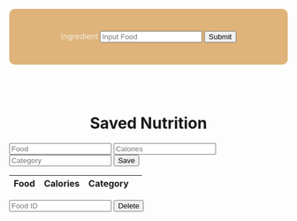 
<head>
	<script src="https://ajax.googleapis.com/ajax/libs/jquery/3.6.1/jquery.min.js"></script>
</head>


<script>

function getFoodName(){
    let inputFood = document.getElementById("inputFood").value;
    return inputFood;
}

function findCalories(foodName) {
    result = document.getElementById("findCaloriesResult");

    // Fetch data from API
    fetch('https://csatri1.tk/api/nutrition/findCalories/"'+foodName+'"', {credentials: 'include'})
    .then(response => response.json())
    .then(data => {

        console.log(data);

        result.innerHTML = "calories in one serving of " + foodName + ": " + data.findCalories + " cal";
    })
}

</script>



<div style="background-color: #DFB379; text-align: center; vertical-align: middle; padding: 40px; margin-top: 30px; border-radius: 10px;">
    <w>Ingredient</w>
    <input id="inputFood" placeholder="Input Food">
    <button onclick="findCalories(getFoodName())">Submit</button>
</div>

<div style=" text-align:center; vertical-align: middle; padding:10px; margin-top:30px">
    <w id="findCaloriesResult"></w>
</div>

<style>
w { color: #eeeee4 }
</style>






<html>
  <head>
    <title>Saved Nutrition</title>
    <meta charset="UTF-8" />
  </head>
  <body>
    <h1 id="saved-nutrition">Saved Nutrition</h1>
    <div>
      <input placeholder ="Food" type="text" id="food" />
      <input placeholder ="Calories" type="text" id="calories" />
      <input placeholder ="Category" type="text" id="category" />
      <button id="add-food">Save</button>
    </div>
    <table id="food-table">
      <thead>
        <tr>
          <th>Food</th>
          <th>Calories</th>
          <th>Category</th>
          <th></th>
        </tr>
      </thead>
      <tbody></tbody>
    </table>
    <div>
      <input placeholder ="Food ID" type="text" id="id" />
      <button id="delete-food">Delete</button>
    </div>
    <script>
      const foodTable = document.querySelector("#food-table tbody");
      const addFoodBtn = document.querySelector("#add-food");
      const deleteFoodBtn = document.querySelector("#delete-food");      //
      const idInput = document.querySelector("#id");      //
      const foodInput = document.querySelector("#food");
      const caloriesInput = document.querySelector("#calories");
      const categoryInput = document.querySelector("#category");
      addFoodBtn.addEventListener("click", () => {
        const food = foodInput.value;
        const calories = caloriesInput.value;
        const category = categoryInput.value;
        const item = { id, food, calories, category };
        fetch("https://csatri1.tk/api/nut/create/" + food + "/" + calories + "/" + category, { method: "POST", credentials: 'include' })
          .then((res) => res.json())
          .then((data) => {
            addFoodToTable(data);
            foodInput.value = "";
            caloriesInput.value = 0;
            categoryInput.value = "";
          })
          .catch((err) => console.log(err));
          window.location.reload()
      });
      deleteFoodBtn.addEventListener("click", () => {
        const id = idInput.value;
        const item = { id, food, calories, category };
        fetch(
          "https://csatri1.tk/api/nut/delete/" + id,
          { method: "DELETE", credentials: 'include' }
        )
          .then(() => {
            getFood();
          })
          .catch((err) => console.log(err));
          window.location.reload()
      });
      function getFood() {
        fetch("https://csatri1.tk/api/nut/", {credentials: 'include'})
          .then((res) => res.json())
          .then((data) => {
            foodTable.innerHTML = "";
            data.forEach(addFoodToTable);
          })
          .catch((err) => console.log(err));
      }
      function addFoodToTable(item) {
        const row = document.createElement("tr");
        const foodCell = document.createElement("td");
        const caloriesCell = document.createElement("td");
        const categoryCell = document.createElement("td");
        const deleteCell = document.createElement("td");
        const deleteButton = document.createElement("button");
        deleteButton.innerHTML = "Delete";
        deleteButton.addEventListener("click", () => {
          deleteFood(item);
        });
        foodCell.textContent = item.food;
        caloriesCell.textContent = item.calories;
        categoryCell.textContent = item.category;  
        deleteCell.appendChild(deleteButton);
        row.appendChild(foodCell);
        row.appendChild(caloriesCell);
        row.appendChild(categoryCell);
        row.appendChild(deleteCell);
        foodTable.appendChild(row);
      }
      function deleteFood(item) {
        fetch(
          "https://csatri1.tk/api/nut/delete/" + item.id,
          { method: "DELETE", credentials: 'include' }
        )
          .then(() => {
            getFood();
          })
          .catch((err) => console.log(err));
          window.location.reload()
      }
      getFood();
    </script>
    <style>
      #saved-nutrition {
        text-align:center;
      }
      </style>
  </body>
</html>








